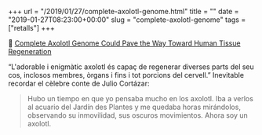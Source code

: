 +++
url = "/2019/01/27/complete-axolotl-genome.html"
title = ""
date = "2019-01-27T08:23:00+00:00"
slug = "complete-axolotl-genome"
tags = ["retalls"]
+++

📎 [Complete Axolotl Genome Could Pave the Way Toward Human Tissue Regeneration](https://gizmodo.com/complete-axolotl-genome-may-be-a-huge-step-toward-human-1832015926)

“L'adorable i enigmàtic axolotl és capaç de regenerar diverses parts del seu cos, inclosos membres, òrgans i fins i tot porcions del cervell.” Inevitable recordar el cèlebre conte de Julio Cortázar:

> Hubo un tiempo en que yo pensaba mucho en los axolotl. Iba a verlos al acuario del Jardín des Plantes y me quedaba horas mirándolos, observando su inmovilidad, sus oscuros movimientos. Ahora soy un axolotl.

